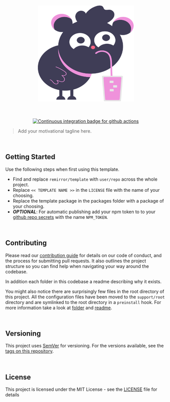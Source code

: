 <div align="center">
  <br />
  <div align="center">
    <img width="300" height="300" src="../support/assets/logo.svg" alt="svg logo" />
  </div>
  <br />
  <br />
  <br />
  <div align="center">
    <a href="https://github.com/remirror/template/actions?query=workflow:ci"><img src="https://github.com/remirror/template/workflows/ci/badge.svg?branch=next" alt="Continuous integration badge for github actions" /></a>
  </div>
</div>

> Add your motivational tagline here.

<br />

## Getting Started

Use the following steps when first using this template.

- Find and replace `remirror/template` with `user/repo` across the whole project.
- Replace `<< TEMPLATE NAME >>` in the `LICENSE` file with the name of your choosing.
- Replace the template package in the packages folder with a package of your choosing.
- **_OPTIONAL_**: For automatic publishing add your npm token to to your [github repo secrets](https://docs.github.com/en/actions/configuring-and-managing-workflows/creating-and-storing-encrypted-secrets) with the name `NPM_TOKEN`.

<br />

## Contributing

Please read our [contribution guide] for details on our code of conduct, and the process for submitting pull requests. It also outlines the project structure so you can find help when navigating your way around the codebase.

In addition each folder in this codebase a readme describing why it exists.

You might also notice there are surprisingly few files in the root directory of this project. All the configuration files have been moved to the `support/root` directory and are symlinked to the root directory in a `preinstall` hook. For more information take a look at [folder](support/root) and [readme](support/root/readme.md).

<br />

## Versioning

This project uses [SemVer](http://semver.org/) for versioning. For the versions available, see the [tags on this repository](https://github.com/remirror/template/tags).

<br />

## License

This project is licensed under the MIT License - see the [LICENSE](LICENSE) file for details

[contribution guide]: docs/contributing
[typescript]: https://github.com/microsoft/Typescript
